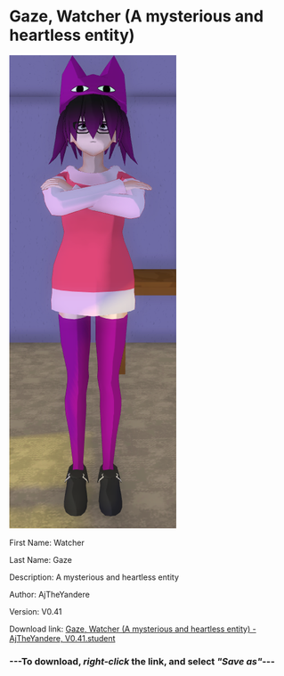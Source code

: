 # Gaze, Watcher (A mysterious and heartless entity)

<img src = "https://raw.githubusercontent.com/Arbiter1223/Daigaku-Gurashi-Custom-Students/master/Students/Files/Gaze%2C%20Watcher%20(A%20mysterious%20and%20heartless%20entity).png">

First Name: Watcher

Last Name: Gaze

Description: A mysterious and heartless entity

Author: AjTheYandere

Version: V0.41

Download link: <a href="https://raw.githubusercontent.com/Arbiter1223/Daigaku-Gurashi-Custom-Students/master/Students/Files/Gaze%2C%20Watcher%20(A%20mysterious%20and%20heartless%20entity)%20-%20AjTheYandere%2C%20V0.41.student">Gaze, Watcher (A mysterious and heartless entity) - AjTheYandere, V0.41.student</a>

### ---**To download, _right-click_ the link, and select _"Save as"_**---
